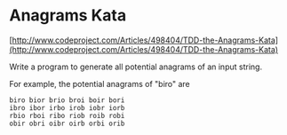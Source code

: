 # Anagrams Kata #

[http://www.codeproject.com/Articles/498404/TDD-the-Anagrams-Kata](http://www.codeproject.com/Articles/498404/TDD-the-Anagrams-Kata)

Write a program to generate all potential anagrams of an input string. 

For example, the potential anagrams of "biro" are 

	biro bior brio broi boir bori 
	ibro ibor irbo irob iobr iorb 
	rbio rboi ribo riob roib robi 
	obir obri oibr oirb orbi orib  